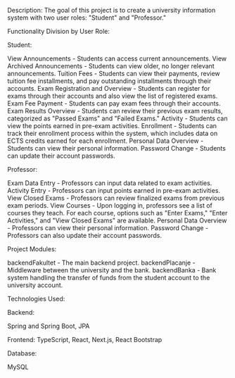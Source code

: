 
Description:
The goal of this project is to create a university information system with two user roles: "Student" and "Professor."

Functionality Division by User Role:

Student:

  View Announcements - Students can access current announcements.
  View Archived Announcements - Students can view older, no longer relevant announcements.
  Tuition Fees - Students can view their payments, review tuition fee installments, and pay outstanding installments through their accounts.
  Exam Registration and Overview - Students can register for exams through their accounts and also view the list of registered exams.
  Exam Fee Payment - Students can pay exam fees through their accounts.
  Exam Results Overview - Students can review their previous exam results, categorized as "Passed Exams" and "Failed Exams."
  Activity - Students can view the points earned in pre-exam activities.
  Enrollment - Students can track their enrollment process within the system, which includes data on ECTS credits earned for each enrollment.
  Personal Data Overview - Students can view their personal information.
  Password Change - Students can update their account passwords.
  
Professor:

  Exam Data Entry - Professors can input data related to exam activities.
  Activity Entry - Professors can input points earned in pre-exam activities.
  View Closed Exams - Professors can review finalized exams from previous exam periods.
  View Courses - Upon logging in, professors see a list of courses they teach. For each course, options such as "Enter Exams," "Enter Activities," and "View Closed Exams" are available.
  Personal Data Overview - Professors can view their personal information.
  Password Change - Professors can also update their account passwords.
  
Project Modules:

  backendFakultet - The main backend project.
  backendPlacanje - Middleware between the university and the bank.
  backendBanka - Bank system handling the transfer of funds from the student account to the university account.
  
Technologies Used:

Backend:

  Spring and Spring Boot, JPA
  
Frontend:
  TypeScript, React, Next.js, React Bootstrap
  
Database:

  MySQL
      
      
